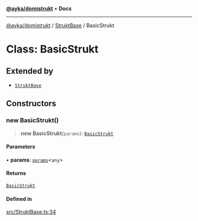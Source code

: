 [**@ayka/domistrukt**](../../../README.md) • **Docs**

***

[@ayka/domistrukt](../../../globals.md) / [StruktBase](../README.md) / BasicStrukt

# Class: BasicStrukt

## Extended by

- [`StruktBase`](StruktBase.md)

## Constructors

### new BasicStrukt()

> **new BasicStrukt**(`params`): [`BasicStrukt`](BasicStrukt.md)

#### Parameters

• **params**: [`params`](../type-aliases/params.md)\<`any`\>

#### Returns

[`BasicStrukt`](BasicStrukt.md)

#### Defined in

[src/StruktBase.ts:34](https://github.com/AndreyMork/domistrukt/blob/a3a0cb5c43a16ed6506fbb5003dcad527e48abe7/src/StruktBase.ts#L34)
